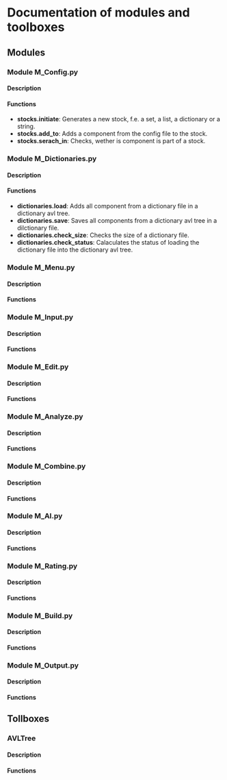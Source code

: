 # Documentation of modules and toolboxes

## Modules

### Module M_Config.py

#### Description

#### Functions
- **stocks.initiate**: Generates a new stock, f.e. a set, a list, a dictionary or a string.
- **stocks.add_to**: Adds a component from the config file to the stock.
- **stocks.serach_in**: Checks, wether is component is part of a stock.


### Module M_Dictionaries.py

#### Description

#### Functions
- **dictionaries.load**: Adds all component from a dictionary file in a dictionary avl tree.
- **dictionaries.save**: Saves all components from a dictionary avl tree in a dilctionary file.
- **dictionaries.check_size**: Checks the size of a dictionary file.
- **dictionaries.check_status**: Calaculates the status of loading the dictionary file into the dictionary avl tree.


### Module M_Menu.py

#### Description

#### Functions


### Module M_Input.py

#### Description

#### Functions


### Module M_Edit.py

#### Description

#### Functions


### Module M_Analyze.py

#### Description

#### Functions


### Module M_Combine.py

#### Description

#### Functions


### Module M_AI.py

#### Description

#### Functions


### Module M_Rating.py

#### Description

#### Functions


### Module M_Build.py

#### Description

#### Functions


### Module M_Output.py

#### Description

#### Functions



## Tollboxes

### AVLTree

#### Description

#### Functions


